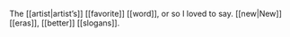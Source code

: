 The [[artist|artist’s]] [[favorite]] [[word]], or so I loved to say. [[new|New]] [[eras]], [[better]] [[slogans]].